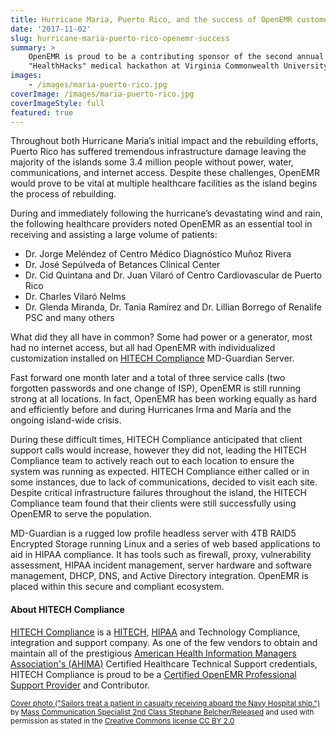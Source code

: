 ```yaml
---
title: Hurricane Maria, Puerto Rico, and the success of OpenEMR customers
date: '2017-11-02'
slug: hurricane-maria-puerto-rico-openemr-success
summary: >
    OpenEMR is proud to be a contributing sponsor of the second annual 
    "HealthHacks" medical hackathon at Virginia Commonwealth University.
images:
    - /images/maria-puerto-rico.jpg
coverImage: /images/maria-puerto-rico.jpg
coverImageStyle: full
featured: true
---
```


Throughout both Hurricane Maria’s initial impact and the rebuilding efforts,
Puerto Rico has suffered tremendous infrastructure damage leaving the majority
of the islands some 3.4 million people without power, water, communications, and
internet access. Despite these challenges, OpenEMR would prove to be vital at
multiple healthcare facilities as the island begins the process of rebuilding.

During and immediately following the hurricane’s devastating wind and rain, the
following healthcare providers noted OpenEMR as an essential tool in receiving
and assisting a large volume of patients:

* Dr. Jorge Meléndez of Centro Médico Diagnóstico Muñoz Rivera
* Dr. José Sepúlveda of Betances Clinical Center
* Dr. Cid Quintana and Dr. Juan Vilaró of Centro Cardiovascular de Puerto Rico
* Dr. Charles Vilaró Nelms
* Dr. Glenda Miranda, Dr. Tania Ramírez and Dr. Lillian Borrego of Renalife PSC
  and many others

What did they all have in common?  Some had power or a generator, most had no
internet access, but all had OpenEMR with individualized customization installed
on [HITECH
Compliance](http://open-emr.org/wiki/index.php/Professional_Support#HITECH_Compliance)
MD-Guardian Server.

Fast forward one month later and a total of three service calls (two forgotten
passwords and one change of ISP), OpenEMR is still running strong at all
locations. In fact, OpenEMR has been working equally as hard and efficiently
before and during Hurricanes Irma and María and the ongoing island-wide crisis.

During these difficult times, HITECH Compliance anticipated that client support
calls would increase, however they did not, leading the HITECH Compliance team
to actively reach out to each location to ensure the system was running as
expected. HITECH Compliance either called or in some instances, due to lack of
communications, decided to visit each site. Despite critical infrastructure
failures throughout the island, the HITECH Compliance team found that their
clients were still successfully using OpenEMR to serve the population.

MD-Guardian is a rugged low profile headless server with 4TB RAID5 Encrypted
Storage running Linux and a series of web based applications to aid in HIPAA
compliance. It has tools such as firewall, proxy, vulnerability assessment,
HIPAA incident management, server hardware and software management, DHCP, DNS,
and Active Directory integration. OpenEMR is placed within this secure and
compliant ecosystem.

#### About HITECH Compliance

[HITECH
Compliance](http://open-emr.org/wiki/index.php/Professional_Support#HITECH_Compliance)
is a
[HITECH](https://www.healthit.gov/policy-researchers-implementers/health-it-legislation),
[HIPAA](https://www.hhs.gov/hipaa/index.html/) and Technology Compliance,
integration and support company. As one of the few vendors to obtain and
maintain all of the prestigious [American Health Information Managers
Association's (AHIMA)](http://www.ahima.org/) Certified Healthcare Technical
Support credentials, HITECH Compliance is proud to be a [Certified OpenEMR
Professional Support
Provider](http://open-emr.org/wiki/index.php/Professional_Support#HITECH_Compliance)
and Contributor.

<small class="text-muted">[Cover photo ("Sailors treat a patient in casualty
receiving aboard the Navy Hospital ship.")](https://flic.kr/p/G45hjM) by [Mass
Communication Specialist 2nd Class Stephane
Belcher/Released](https://www.flickr.com/photos/usnavy/) and used with
permission as stated in the [Creative Commons license CC BY
2.0](https://creativecommons.org/licenses/by/2.0/legalcode)</small>
